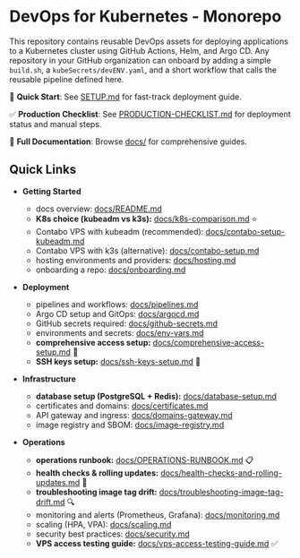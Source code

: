 DevOps for Kubernetes - Monorepo
=================================

This repository contains reusable DevOps assets for deploying applications to a Kubernetes cluster using GitHub Actions, Helm, and Argo CD. Any repository in your GitHub organization can onboard by adding a simple `build.sh`, a `kubeSecrets/devENV.yaml`, and a short workflow that calls the reusable pipeline defined here.

🚀 **Quick Start**: See [SETUP.md](SETUP.md) for fast-track deployment guide.

✅ **Production Checklist**: See [PRODUCTION-CHECKLIST.md](PRODUCTION-CHECKLIST.md) for deployment status and manual steps.

📖 **Full Documentation**: Browse [docs/](docs/README.md) for comprehensive guides.

Quick Links
-----------
- **Getting Started**
  - docs overview: [docs/README.md](docs/README.md)
  - **K8s choice (kubeadm vs k3s):** [docs/k8s-comparison.md](docs/k8s-comparison.md) ⭐
  - Contabo VPS with kubeadm (recommended): [docs/contabo-setup-kubeadm.md](docs/contabo-setup-kubeadm.md)
  - Contabo VPS with k3s (alternative): [docs/contabo-setup.md](docs/contabo-setup.md)
  - hosting environments and providers: [docs/hosting.md](docs/hosting.md)
  - onboarding a repo: [docs/onboarding.md](docs/onboarding.md)

- **Deployment**
  - pipelines and workflows: [docs/pipelines.md](docs/pipelines.md)
  - Argo CD setup and GitOps: [docs/argocd.md](docs/argocd.md)
  - GitHub secrets required: [docs/github-secrets.md](docs/github-secrets.md)
  - environments and secrets: [docs/env-vars.md](docs/env-vars.md)
  - **comprehensive access setup:** [docs/comprehensive-access-setup.md](docs/comprehensive-access-setup.md) 🔐
  - **SSH keys setup:** [docs/ssh-keys-setup.md](docs/ssh-keys-setup.md) 🔑

- **Infrastructure**
  - **database setup (PostgreSQL + Redis):** [docs/database-setup.md](docs/database-setup.md)
  - certificates and domains: [docs/certificates.md](docs/certificates.md)
  - API gateway and ingress: [docs/domains-gateway.md](docs/domains-gateway.md)
  - image registry and SBOM: [docs/image-registry.md](docs/image-registry.md)

- **Operations**
  - **operations runbook:** [docs/OPERATIONS-RUNBOOK.md](docs/OPERATIONS-RUNBOOK.md) 📋
  - **health checks & rolling updates:** [docs/health-checks-and-rolling-updates.md](docs/health-checks-and-rolling-updates.md) 🔄
  - **troubleshooting image tag drift:** [docs/troubleshooting-image-tag-drift.md](docs/troubleshooting-image-tag-drift.md) 🔍
  - monitoring and alerts (Prometheus, Grafana): [docs/monitoring.md](docs/monitoring.md)
  - scaling (HPA, VPA): [docs/scaling.md](docs/scaling.md)
  - security best practices: [docs/security.md](docs/security.md)
  - **VPS access testing guide:** [docs/vps-access-testing-guide.md](docs/vps-access-testing-guide.md) ✅



